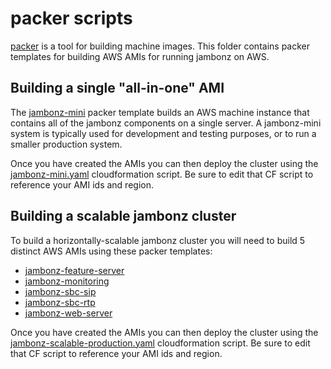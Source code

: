 # packer scripts

[packer](https://www.packer.io/) is a tool for building machine images.  This folder contains packer templates for building AWS AMIs for running jambonz on AWS.

## Building a single "all-in-one" AMI

The [jambonz-mini](./jambonz-mini) packer template builds an AWS machine instance that contains all of the jambonz components on a single server.  A jambonz-mini system is typically used for development and testing purposes, or to run a smaller production system.

Once you have created the AMIs you can then deploy the cluster using the [jambonz-mini.yaml](../cloudformation/jambonz-mini.yaml) cloudformation script. Be sure to edit that CF script to reference your AMI ids and region.

## Building a scalable jambonz cluster

To build a horizontally-scalable jambonz cluster you will need to build 5 distinct AWS AMIs using these packer templates:

- [jambonz-feature-server](./jambonz-feature-server)
- [jambonz-monitoring](./jambonz-monitoring)
- [jambonz-sbc-sip](./jambonz-sbc-sip)
- [jambonz-sbc-rtp](./jambonz-sbc-rtp)
- [jambonz-web-server](./jambonz-web-server)

Once you have created the AMIs you can then deploy the cluster using the [jambonz-scalable-production.yaml](../cloudformation/jambonz-scalable-production.yaml) cloudformation script. Be sure to edit that CF script to reference your AMI ids and region.